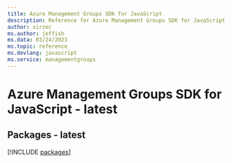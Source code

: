 ```yaml
---
title: Azure Management Groups SDK for JavaScript
description: Reference for Azure Management Groups SDK for JavaScript
author: xirzec
ms.author: jeffish
ms.data: 03/24/2023
ms.topic: reference
ms.devlang: javascript
ms.service: managementgroups
---
```

# Azure Management Groups SDK for JavaScript - latest
## Packages - latest
[!INCLUDE [packages](management-groups-index.md)]